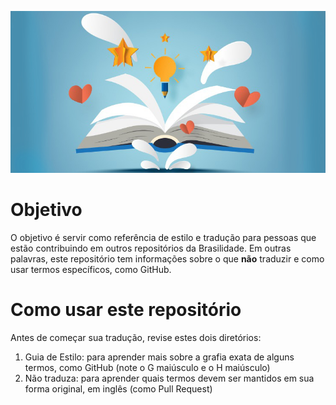 <p align="center"><a href="https://github.com/brasilidade/guia-basico-para-traducoes"><img alt="book with light bulb" src="https://github.com/brasilidade/guia-basico-para-traducoes/blob/main/new-reference-examples_tcm11-270270.jpg"></a></p>

# Objetivo

O objetivo é servir como referência de estilo e tradução para pessoas que estão contribuindo em outros repositórios da Brasilidade. Em outras palavras, este repositório tem informações sobre o que **não** traduzir e como usar termos específicos, como GitHub. 

# Como usar este repositório

Antes de começar sua tradução, revise estes dois diretórios:

1. Guia de Estilo: para aprender mais sobre a grafia exata de alguns termos, como GitHub (note o G maiúsculo e o H maiúsculo)
2. Não traduza: para aprender quais termos devem ser mantidos em sua forma original, em inglês (como Pull Request)

